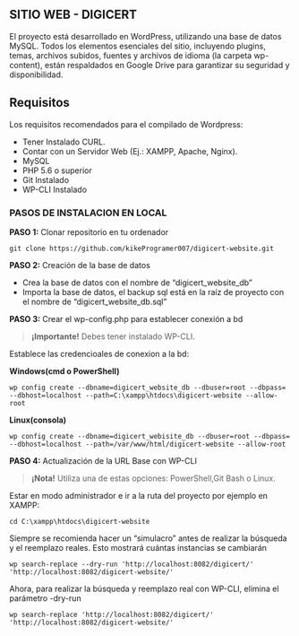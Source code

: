 ## SITIO WEB - DIGICERT
El proyecto está desarrollado en WordPress, utilizando una base de datos MySQL. Todos los elementos esenciales del sitio, incluyendo plugins, temas, archivos subidos, fuentes y archivos de idioma (la carpeta wp-content), están respaldados en Google Drive para garantizar su seguridad y disponibilidad.

## Requisitos

Los requisitos recomendados para el compilado de Wordpress:

- Tener Instalado CURL.
- Contar con un Servidor Web (Ej.: XAMPP, Apache, Nginx).
- MySQL
- PHP 5.6 o superior
- Git Instalado
- WP-CLI Instalado

### PASOS DE INSTALACION EN LOCAL
 
<b>PASO 1:</b> Clonar repositorio en tu ordenador
```
git clone https://github.com/kikeProgramer007/digicert-website.git
```
<b>PASO 2:</b> Creación de la base de datos

- Crea la base de datos con el nombre de “digicert_website_db”
- Importa la base de datos, el backup sql está en la raíz de proyecto con el nombre de “digicert_website_db.sql”

<b>PASO 3:</b> Crear el wp-config.php para establecer conexión a bd

> **¡Importante!**  Debes tener instalado WP-CLI.

Establece las credencioales de conexion a la bd:

**Windows(cmd o PowerShell)**

```
wp config create --dbname=digicert_website_db --dbuser=root --dbpass= --dbhost=localhost --path=C:\xampp\htdocs\digicert-website --allow-root
```
**Linux(consola)**

```
wp config create --dbname=digicert_webisite_db --dbuser=root --dbpass= --dbhost=localhost --path=/var/www/html/digicert-website --allow-root
```
<b>PASO 4:</b> Actualización de la URL Base con WP-CLI

> **¡Nota!** Utiliza una de estas opciones: PowerShell,Git Bash o Linux.

Estar en modo administrador e ir a la ruta del proyecto por ejemplo en XAMPP:

```
cd C:\xampp\htdocs\digicert-website
```

Siempre se recomienda hacer un “simulacro” antes de realizar la búsqueda y el reemplazo reales. Esto mostrará cuántas instancias se cambiarán

```
wp search-replace --dry-run 'http://localhost:8082/digicert/' 'http://localhost:8082/digicert-website/'
```

Ahora, para realizar la búsqueda y reemplazo real con WP-CLI, elimina el parámetro -dry-run
```
wp search-replace 'http://localhost:8082/digicert/' 'http://localhost:8082/digicert-website/'
```